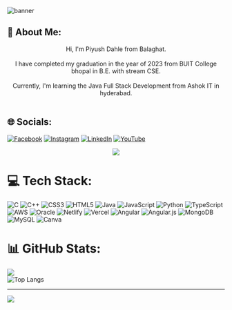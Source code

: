 
  ![banner](https://github.com/PIYUSHDAHLE/PIYUSHDAHLE/assets/57090813/e3b7cd6a-ed89-4a6e-8d39-5a2ae4db9e56)
## 💫 About Me:
<p align="center">
Hi, I'm Piyush Dahle from Balaghat.<br><br>I have completed my graduation in the year of 2023 from BUIT College bhopal in B.E. with stream CSE.<br><br>Currently, I'm learning the Java Full Stack Development from Ashok IT in hyderabad.<br><br>
</p>
  
## 🌐 Socials:
<p align="center"> 
  
[![Facebook](https://img.shields.io/badge/Facebook-%231877F2.svg?logo=Facebook&logoColor=white)](https://facebook.com/https://www.facebook.com/piyush.dahle/) [![Instagram](https://img.shields.io/badge/Instagram-%23E4405F.svg?logo=Instagram&logoColor=white)](https://instagram.com/https://www.instagram.com/piyush_dahle/) [![LinkedIn](https://img.shields.io/badge/LinkedIn-%230077B5.svg?logo=linkedin&logoColor=white)](https://linkedin.com/in/https://www.linkedin.com/in/piyush-dahle-30b68a196/) [![YouTube](https://img.shields.io/badge/YouTube-%23FF0000.svg?logo=YouTube&logoColor=white)](https://youtube.com/@https://www.youtube.com/channel/UC_T8qV2x8fI7iK-iDEc-RyA) 

</p>

<p align="center">
  <img  src="https://github.com/PIYUSHDAHLE/PIYUSHDAHLE/assets/57090813/b4cb10c8-2f26-41be-863f-c8de0bd3143e"> 
</p>

# 💻 Tech Stack:
![C](https://img.shields.io/badge/c-%2300599C.svg?style=for-the-badge&logo=c&logoColor=white) ![C++](https://img.shields.io/badge/c++-%2300599C.svg?style=for-the-badge&logo=c%2B%2B&logoColor=white) ![CSS3](https://img.shields.io/badge/css3-%231572B6.svg?style=for-the-badge&logo=css3&logoColor=white) ![HTML5](https://img.shields.io/badge/html5-%23E34F26.svg?style=for-the-badge&logo=html5&logoColor=white) ![Java](https://img.shields.io/badge/java-%23ED8B00.svg?style=for-the-badge&logo=java&logoColor=white) ![JavaScript](https://img.shields.io/badge/javascript-%23323330.svg?style=for-the-badge&logo=javascript&logoColor=%23F7DF1E) ![Python](https://img.shields.io/badge/python-3670A0?style=for-the-badge&logo=python&logoColor=ffdd54) ![TypeScript](https://img.shields.io/badge/typescript-%23007ACC.svg?style=for-the-badge&logo=typescript&logoColor=white) ![AWS](https://img.shields.io/badge/AWS-%23FF9900.svg?style=for-the-badge&logo=amazon-aws&logoColor=white) ![Oracle](https://img.shields.io/badge/Oracle-F80000?style=for-the-badge&logo=oracle&logoColor=white) ![Netlify](https://img.shields.io/badge/netlify-%23000000.svg?style=for-the-badge&logo=netlify&logoColor=#00C7B7) ![Vercel](https://img.shields.io/badge/vercel-%23000000.svg?style=for-the-badge&logo=vercel&logoColor=white) ![Angular](https://img.shields.io/badge/angular-%23DD0031.svg?style=for-the-badge&logo=angular&logoColor=white) ![Angular.js](https://img.shields.io/badge/angular.js-%23E23237.svg?style=for-the-badge&logo=angularjs&logoColor=white) ![MongoDB](https://img.shields.io/badge/MongoDB-%234ea94b.svg?style=for-the-badge&logo=mongodb&logoColor=white) ![MySQL](https://img.shields.io/badge/mysql-%2300f.svg?style=for-the-badge&logo=mysql&logoColor=white) ![Canva](https://img.shields.io/badge/Canva-%2300C4CC.svg?style=for-the-badge&logo=Canva&logoColor=white)
# 📊 GitHub Stats:
<p align="center">
  
![](https://github-readme-streak-stats.herokuapp.com/?user=PIYUSHDAHLE&theme=dark&hide_border=false)<br/>
![Top Langs](https://github-readme-stats.vercel.app/api/top-langs/?username=anuraghazra&layout=compact)


---
[![](https://visitcount.itsvg.in/api?id=PIYUSHDAHLE&icon=0&color=0)](https://visitcount.itsvg.in)

<!-- Proudly created with GPRM ( https://gprm.itsvg.in ) -->

